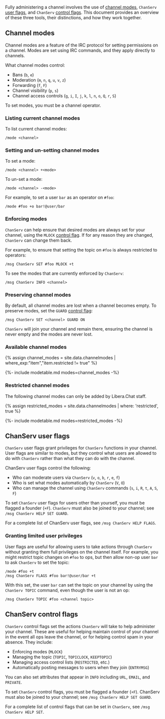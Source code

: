 
Fully administering a channel involves the use of [channel
modes](#channel-modes), `ChanServ` [user flags](#chanserv-user-flags), and
`ChanServ` [control flags](#chanserv-control-flags). This document provides an
overview of these three tools, their distinctions, and how they work together.

## Channel modes

Channel modes are a feature of the IRC protocol for setting permissions on a
channel. Modes are set using IRC commands, and they apply directly to
channels.

What channel modes control:

- Bans (`b`, `e`)
- Moderation (`m`, `n`, `q`, `u`, `v`, `z`)
- Forwarding (`f`, `F`)
- Channel visibility (`p`, `s`)
- Channel access controls (`g`, `i`, `I`, `j`, `k`, `l`, `n`, `o`, `Q`, `r`,
  `S`)

To set modes, you must be a channel operator.

### Listing current channel modes

To list current channel modes:

`/mode <channel>`

### Setting and un-setting channel modes

To set a mode:

`/mode <channel> +<mode>`

To un-set a mode:

`/mode <channel> -<mode>`

For example, to set a user `bar` as an operator on `#foo`:

`/mode #foo +o bar!@user/bar`

### Enforcing modes

`ChanServ` can help ensure that desired modes are always set for your channel,
using the `MLOCK` [control flag](#chanserv-control-flags). If for any reason
they are changed, `ChanServ` can change them back. 

For example, to ensure that setting the topic on `#foo` is always restricted
to operators:

`/msg ChanServ SET #foo MLOCK +t`

To see the modes that are currently enforced by `ChanServ`:

`/msg ChanServ INFO <channel>`

### Preserving channel modes

By default, all channel modes are lost when a channel becomes empty. To
preserve modes, set the `GUARD` [control flag](#chanserv-control-flags): 

`/msg ChanServ SET <channel> GUARD ON`

`ChanServ` will join your channel and remain there, ensuring the channel is
never empty and the modes are never lost.

### Available channel modes

{% assign channel_modes = site.data.channelmodes |
where_exp:"item","item.restricted != true" %}

{%- include modetable.md modes=channel_modes -%}

### Restricted channel modes

The following channel modes can only be added by Libera.Chat staff.

{% assign restricted_modes = site.data.channelmodes | where: 'restricted',
true %}

{%- include modetable.md modes=restricted_modes -%}

## ChanServ user flags

`ChanServ` user flags grant privileges for `ChanServ` functions in your
channel. User flags are similar to modes, but they control what users are
allowed to do with `ChanServ` rather than what they can do with the channel. 

ChanServ user flags control the following:

- Who can moderate users via `ChanServ` (`v`, `o`, `b`, `r`, `e`, `f`)
- Who is set what modes automatically by `ChanServ` (`V`, `O`)
- Who can manage the channel using `ChanServ` commands (`s`, `i`, `R`, `t`,
  `A`, `S`, `F`)

To set `ChanServ` user flags for users other than yourself, you must be
flagged a founder (`+F`). `ChanServ` must also be joined to your channel; see
`/msg ChanServ HELP SET GUARD`.

For a complete list of ChanServ user flags, see `/msg ChanServ HELP FLAGS`.

### Granting limited user privileges

User flags are useful for allowing users to take actions through `ChanServ`
without granting them full privileges on the channel itself. For example, you
might restrict topic changes on `#foo` to ops, but then allow non-op user
`bar` to ask `ChanServ` to set the topic: 

```
/mode #foo +t
/msg ChanServ FLAGS #foo bar!@user/bar +t
```

With this set, the user `bar` can set the topic on your channel by using the
`ChanServ TOPIC` command, even though the user is not an op:

`/msg ChanServ TOPIC #foo <channel topic>`

## ChanServ control flags

`ChanServ` control flags set the actions `ChanServ` will take to help
administer your channel. These are useful for helping maintain control of your
channel in the event all ops leave the channel, or for helping control spam in
your absence. They include:

- Enforcing modes (`MLOCK`)
- Managing the topic (`TOPIC`, `TOPICLOCK`, `KEEPTOPIC`)
- Managing access control lists (`RESTRICTED`, etc.)
- Automatically posting messages to users when they join (`ENTRYMSG`)

You can also set attributes that appear in `INFO` including `URL`, `EMAIL`,
and `PRIVATE`.

To set `ChanServ` control flags, you must be flagged a founder (`+F`).
ChanServ must also be joined to your channel; see `/msg ChanServ HELP SET
GUARD`.

For a complete list of control flags that can be set in `ChanServ`, see `/msg
ChanServ HELP SET`.
